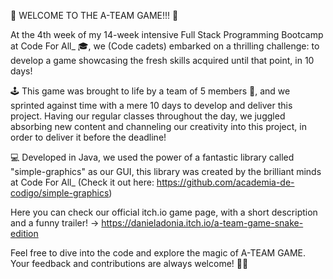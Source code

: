 🌟 WELCOME TO THE A-TEAM GAME!!! 🚀

At the 4th week of my 14-week intensive Full Stack Programming Bootcamp at Code For All_ 🎓, we (Code cadets) embarked on a thrilling challenge: to develop a game showcasing the fresh skills acquired until that point, in 10 days!

🕹️ This game was brought to life by a team of 5 members 🤝, and we sprinted against time with a mere 10 days to develop and deliver this project. Having our regular classes throughout the day, we juggled absorbing new content and channeling our creativity into this project, in order to deliver it before the deadline!

💻 Developed in Java, we used the power of a fantastic library called "simple-graphics" as our GUI, this library was created by the brilliant minds at Code For All_ (Check it out here: https://github.com/academia-de-codigo/simple-graphics)

Here you can check our official itch.io game page, with a short description and a funny trailer! -> https://danieladonia.itch.io/a-team-game-snake-edition

Feel free to dive into the code and explore the magic of A-TEAM GAME. Your feedback and contributions are always welcome! 🚀✨
